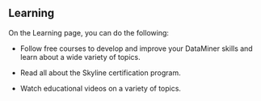 ## Learning

On the Learning page, you can do the following:

- Follow free courses to develop and improve your DataMiner skills and learn about a wide variety of topics.

- Read all about the Skyline certification program.

- Watch educational videos on a variety of topics.
